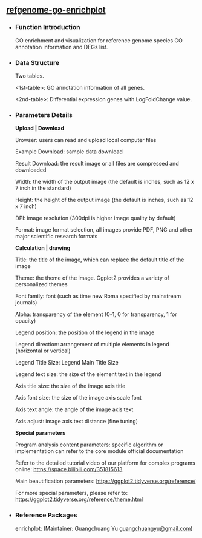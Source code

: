 ## [refgenome-go-enrichplot](/advance/refgenome-go-enrichplot)

- ### Function Introduction

    GO enrichment and visualization for reference genome species GO annotation information and DEGs list.
    
- ### Data Structure

    Two tables.
    
    \<1st-table\>: GO annotation information of all genes.
    
    \<2nd-table\>: Differential expression genes with LogFoldChange value.
    
    
- ### Parameters Details

    **Upload | Download**
    
    Browser: users can read and upload local computer files
    
    Example Download: sample data download
    
    Result Download: the result image or all files are compressed and downloaded
    
    Width: the width of the output image (the default is inches, such as 12 x 7 inch in the standard)
    
    Height: the height of the output image (the default is inches, such as 12 x 7 inch)
    
    DPI: image resolution (300dpi is higher image quality by default)
    
    Format: image format selection, all images provide PDF, PNG and other major scientific research formats
    
    
    **Calculation | drawing**
    
    Title: the title of the image, which can replace the default title of the image
    
    Theme: the theme of the image. Ggplot2 provides a variety of personalized themes
    
    Font family: font (such as time new Roma specified by mainstream journals)
    
    Alpha: transparency of the element (0-1, 0 for transparency, 1 for opacity)
    
    
    Legend position: the position of the legend in the image
    
    Legend direction: arrangement of multiple elements in legend (horizontal or vertical)
    
    Legend Title Size: Legend Main Title Size
    
    Legend text size: the size of the element text in the legend
    
    
    Axis title size: the size of the image axis title
    
    Axis font size: the size of the image axis scale font
    
    Axis text angle: the angle of the image axis text
    
    Axis adjust: image axis text distance (fine tuning)
    
    
    **Special parameters**
    
    Program analysis content parameters: specific algorithm or implementation can refer to the core module official documentation
    
    Refer to the detailed tutorial video of our platform for complex programs online: https://space.bilibili.com/351815613
    
    Main beautification parameters: https://ggplot2.tidyverse.org/reference/
    
    For more special parameters, please refer to: https://ggplot2.tidyverse.org/reference/theme.html
    

- ### Reference Packages

    enrichplot: (Maintainer: Guangchuang Yu <guangchuangyu@gmail.com>)

